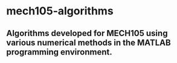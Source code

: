 # mech105-algorithms
Algorithms developed for MECH105 using various numerical methods in the MATLAB programming environment.
---

